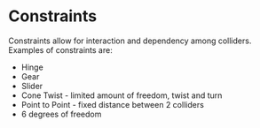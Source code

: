 # Constraints

<div class="doc-incomplete"/>

Constraints allow for interaction and dependency among colliders. Examples of constraints are:

* Hinge
* Gear
* Slider
* Cone Twist - limited amount of freedom, twist and turn
* Point to Point - fixed distance between 2 colliders
* 6 degrees of freedom
